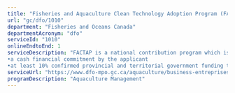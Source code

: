 ```yaml
---
title: "Fisheries and Aquaculture Clean Technology Adoption Program (FACTAP)"
url: "gc/dfo/1010"
department: "Fisheries and Oceans Canada"
departmentAcronym: "dfo"
serviceId: "1010"
onlineEndtoEnd: 1
serviceDescription: "FACTAP is a national contribution program which is investing $20 million over 4 years (2017 to 2021) to assist Canada’s fisheries and aquaculture industries in improving their environmental performance. The program offers funding to assist eligible participants in implementing market-ready clean technologies, processes and sustainable practices into their day-to-day operations. The program provides funding for up to 75% of eligible project costs. All project proposals submitted for consideration must also include: 
•a cash financial commitment by the applicant 
•at least 10% confirmed provincial and territorial government funding that’s cash or in-kind"
serviceUrl: "https://www.dfo-mpo.gc.ca/aquaculture/business-entreprises/factap-patppa-eng.htm"
programDescription: "Aquaculture Management"
---
```

